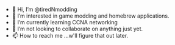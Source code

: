 - 👋 Hi, I’m @tiredNmodding
- 👀 I’m interested in game modding and homebrew applications.
- 🌱 I’m currently learning CCNA networking
- 💞️ I’m not looking to collaborate on anything just yet.
- 📫 How to reach me ...w'll figure that out later.

<!---
tiredNmodding/tiredNmodding is a ✨ special ✨ repository because its `README.md` (this file) appears on your GitHub profile.
You can click the Preview link to take a look at your changes.
--->
